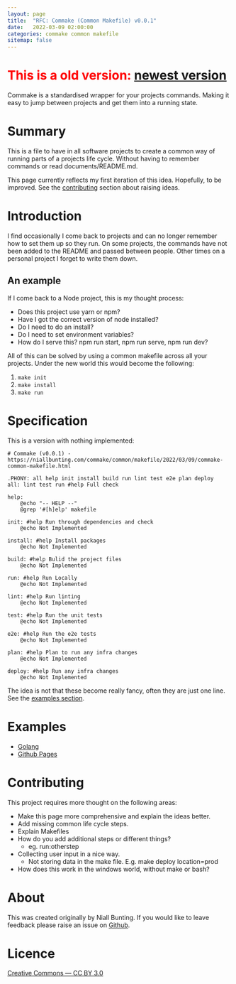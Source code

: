 ```yaml
---
layout: page
title:  "RFC: Commake (Common Makefile) v0.0.1"
date:   2022-03-09 02:00:00
categories: commake common makefile
sitemap: false
---
```


# <span style="color:red">This is a old version: [newest version](/commake)</span>

Commake is a standardised wrapper for your projects commands. Making it easy to jump between projects and get them into a running state.

# Summary

This is a file to have in all software projects to create a common way of running parts of a projects life cycle. Without having to remember commands or read documents/README.md.

This page currently reflects my first iteration of this idea. Hopefully, to be improved. See the [contributing](#contributing) section about raising ideas.

# Introduction

I find occasionally I come back to projects and can no longer remember how to set them up so they run. On some projects, the commands have not been added to the README and passed between people. Other times on a personal project I forget to write them down.

## An example

If I come back to a Node project, this is my thought process:
* Does this project use yarn or npm?
* Have I got the correct version of node installed?
* Do I need to do an install?
* Do I need to set environment variables?
* How do I serve this? npm run start, npm run serve, npm run dev?

All of this can be solved by using a common makefile across all your projects. Under the new world this would become the following:

1. `make init`
1. `make install`
1. `make run`

# Specification

This is a version with nothing implemented:

```
# Commake (v0.0.1) - https://niallbunting.com/commake/common/makefile/2022/03/09/commake-common-makefile.html

.PHONY: all help init install build run lint test e2e plan deploy
all: lint test run #help Full check

help:
	@echo "-- HELP --"
	@grep '#[h]elp' makefile

init: #help Run through dependencies and check
	@echo Not Implemented

install: #help Install packages
	@echo Not Implemented

build: #help Bulid the project files
	@echo Not Implemented

run: #help Run Locally
	@echo Not Implemented

lint: #help Run linting
	@echo Not Implemented

test: #help Run the unit tests
	@echo Not Implemented

e2e: #help Run the e2e tests
	@echo Not Implemented

plan: #help Plan to run any infra changes
	@echo Not Implemented

deploy: #help Run any infra changes
	@echo Not Implemented

```

The idea is not that these become really fancy, often they are just one line. See the [examples section](#examples).

# Examples

* [Golang][goexample]
* [Github Pages][ghpagesexample]

# Contributing

This project requires more thought on the following areas:
* Make this page more comprehensive and explain the ideas better.
* Add missing common life cycle steps.
* Explain Makefiles
* How do you add additional steps or different things?
  * eg. run:otherstep
* Collecting user input in a nice way.
  * Not storing data in the make file. E.g. make deploy location=prod
* How does this work in the windows world, without make or bash?

# About
This was created originally by Niall Bunting. If you would like to leave feedback please raise an issue on [Github][github].

# Licence
[Creative Commons ― CC BY 3.0][creativecommons]


[ghpagesexample]: https://raw.githubusercontent.com/NiallBunting/niallbunting.github.io/master/makefile
[goexample]: https://raw.githubusercontent.com/NiallBunting/dotfiles/master/makefile
[github]: https://github.com/NiallBunting/niallbunting.github.io
[creativecommons]: https://creativecommons.org/licenses/by/3.0/
